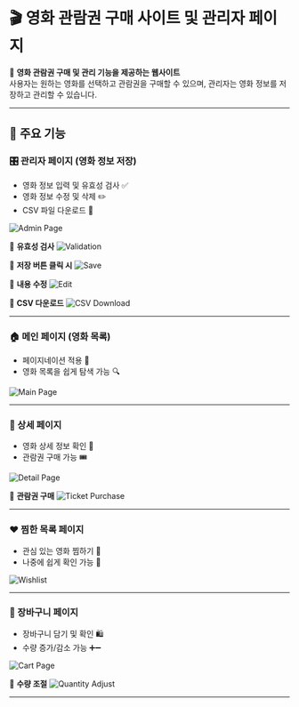 # 🎬 영화 관람권 구매 사이트 및 관리자 페이지

📌 **영화 관람권 구매 및 관리 기능을 제공하는 웹사이트**  
사용자는 원하는 영화를 선택하고 관람권을 구매할 수 있으며, 관리자는 영화 정보를 저장하고 관리할 수 있습니다.

---

## 🚀 주요 기능

### 🎛 관리자 페이지 (영화 정보 저장)
- 영화 정보 입력 및 유효성 검사 ✅
- 영화 정보 수정 및 삭제 ✏️
- CSV 파일 다운로드 📂

![Admin Page](https://github.com/user-attachments/assets/7e749cce-21dd-4214-9880-960ff56217a9)

📌 **유효성 검사**
![Validation](https://github.com/user-attachments/assets/86523bc2-d94d-47ba-95d3-658aa8659415)

📌 **저장 버튼 클릭 시**
![Save](https://github.com/user-attachments/assets/fdab0466-6a06-4dc2-98fb-89a779071ff7)

📌 **내용 수정**
![Edit](https://github.com/user-attachments/assets/4e759571-f153-4b63-b48f-3afd23bf0254)

📌 **CSV 다운로드**
![CSV Download](https://github.com/user-attachments/assets/fd9328b8-18f6-4999-8bb3-5c320b56a62c)

---

### 🏠 메인 페이지 (영화 목록)
- 페이지네이션 적용 📄
- 영화 목록을 쉽게 탐색 가능 🔍

![Main Page](https://github.com/user-attachments/assets/384dfab7-b55f-42d9-a773-d9b8a0d30d29)

---

### 🎥 상세 페이지
- 영화 상세 정보 확인 🔎
- 관람권 구매 가능 🎟

![Detail Page](https://github.com/user-attachments/assets/c6cd233a-c170-4410-9c6b-24ad4e5d53da)

📌 **관람권 구매**
![Ticket Purchase](https://github.com/user-attachments/assets/b9f320e2-7399-496a-a81d-388367024554)

---

### ❤️ 찜한 목록 페이지
- 관심 있는 영화 찜하기 💖
- 나중에 쉽게 확인 가능 📌

![Wishlist](https://github.com/user-attachments/assets/ecfe91c1-859f-4f7b-99d6-f39e337d1ec7)

---

### 🛒 장바구니 페이지
- 장바구니 담기 및 확인 🛍️
- 수량 증가/감소 가능 ➕➖

![Cart Page](https://github.com/user-attachments/assets/cff41c11-ab2f-47e4-a1e2-4444646b9dde)

📌 **수량 조절**
![Quantity Adjust](https://github.com/user-attachments/assets/52c99b90-ce1b-4d0f-915a-8bbdf2d94e1b)

---
